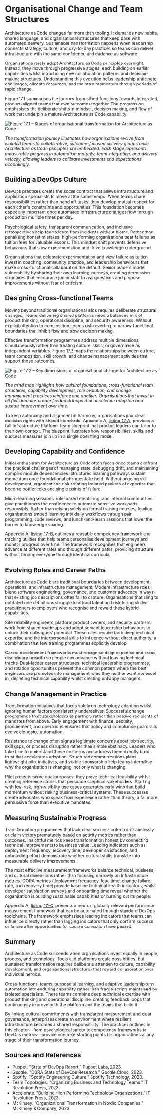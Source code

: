 # Organisational Change and Team Structures

Architecture as Code changes far more than tooling. It demands new habits, shared language, and organisational structures that keep pace with automated delivery. Sustainable transformation happens when leadership connects strategy, culture, and day-to-day practices so teams can deliver infrastructure with the same confidence and cadence as software.

Organisations rarely adopt Architecture as Code principles overnight. Instead, they move through progressive stages, each building on earlier capabilities whilst introducing new collaboration patterns and decision-making structures. Understanding this evolution helps leadership anticipate challenges, allocate resources, and maintain momentum through periods of rapid change.

Figure 17.1 summarises the journey from siloed functions towards integrated, product-aligned teams that own outcomes together. The progression emphasises the deliberate shifts in mindset, decision making, and flow of work that underpin a mature Architecture as Code capability.

![Figure 17.1 – Stages of organisational transformation for Architecture as Code](images/diagram_17_transformation_journey.png)

*The transformation journey illustrates how organisations evolve from isolated teams to collaborative, outcome-focused delivery groups once Architecture as Code principles are embedded. Each stage represents measurable progress in automation maturity, team integration, and delivery velocity, allowing leaders to calibrate investments and expectations accordingly.*

## Building a DevOps Culture

DevOps practices create the social contract that allows infrastructure and application specialists to move at the same tempo. When teams share responsibilities rather than hand off tasks, they develop mutual respect for each other's constraints and opportunities. This foundation becomes especially important once automated infrastructure changes flow through production multiple times per day.

Psychological safety, transparent communication, and inclusive retrospectives help teams learn from incidents without blame. Rather than penalising honest mistakes, high-performing organisations treat failures as tuition fees for valuable lessons. This mindset shift prevents defensive behaviours that slow experimentation and drive knowledge underground.

Organisations that celebrate experimentation and view failure as tuition invest in coaching, community practice, and leadership behaviours that make cross-functional collaboration the default. Senior leaders model vulnerability by sharing their own learning journeys, creating permission structures that encourage junior staff to ask questions and propose improvements without fear of criticism.

## Designing Cross-functional Teams

Moving beyond traditional organisational silos requires deliberate structural changes. Teams delivering shared platforms need a balanced mix of product thinking, operational discipline, and security awareness. Without explicit attention to composition, teams risk reverting to narrow functional boundaries that inhibit flow and slow decision making.

Effective transformation programmes address multiple dimensions simultaneously rather than treating culture, skills, or governance as independent variables. Figure 17.2 maps the relationships between culture, team composition, skill growth, and change management activities that support those outcomes.

![Figure 17.2 – Key dimensions of organisational change for Architecture as Code](images/mindmap_17_organisation.png)

*The mind map highlights how cultural foundations, cross-functional team structures, capability development, role evolution, and change management practices reinforce one another. Organisations that invest in all five domains create feedback loops that accelerate adoption and sustain improvement over time.*

To keep autonomy and alignment in harmony, organisations pair clear decision rights with shared standards. Appendix A, [listing 17-A](30_appendix_code_examples.md#17_code_1-infrastructure-platform-team-blueprint), provides a full Infrastructure Platform Team blueprint that product leaders can tailor to their own context. The blueprint illustrates how responsibilities, skills, and success measures join up in a single operating model.

## Developing Capability and Confidence

Initial enthusiasm for Architecture as Code often fades once teams confront the practical challenges of managing state, debugging drift, and maintaining complex module dependencies. Structured learning pathways sustain momentum once foundational changes take hold. Without ongoing skill development, organisations risk creating isolated pockets of expertise that become bottlenecks and single points of failure.

Micro-learning sessions, role-based mentoring, and internal communities give practitioners the confidence to automate sensitive workloads responsibly. Rather than relying solely on formal training courses, leading organisations embed learning into daily workflows through pair programming, code reviews, and lunch-and-learn sessions that lower the barrier to knowledge sharing.

Appendix A, [listing 17-B](30_appendix_code_examples.md#17_code_2-iac-competency-framework-utilities), outlines a reusable competency framework and tracking utilities that help teams personalise development journeys and monitor progress over time. The framework recognises that engineers advance at different rates and through different paths, providing structure without forcing everyone through identical curricula.

## Evolving Roles and Career Paths

Architecture as Code blurs traditional boundaries between development, operations, and infrastructure management. Modern infrastructure roles blend software engineering, governance, and customer advocacy in ways that existing job descriptions often fail to capture. Organisations that cling to outdated role definitions struggle to attract talent and risk losing skilled practitioners to employers who recognise and reward these hybrid capabilities.

Site reliability engineers, platform product owners, and security partners work from shared roadmaps and adopt servant leadership behaviours to unlock their colleagues' potential. These roles require both deep technical expertise and the interpersonal skills to influence without direct authority, a combination that few training programmes explicitly develop.

Career development frameworks must recognise deep expertise and cross-disciplinary breadth so people can advance without leaving technical tracks. Dual-ladder career structures, technical leadership programmes, and rotation opportunities prevent the common pattern where the best engineers are promoted into management roles they neither want nor excel in, depleting technical capability whilst creating unhappy managers.

## Change Management in Practice

Transformation initiatives that focus solely on technology adoption whilst ignoring human factors consistently underdeliver. Successful change programmes treat stakeholders as partners rather than passive recipients of mandates from above. Early engagement with finance, security, procurement, and operations ensures that policy and compliance guardrails evolve alongside automation.

Resistance to change often signals legitimate concerns about job security, skill gaps, or process disruption rather than simple obstinacy. Leaders who take time to understand these concerns and address them directly build trust that accelerates adoption. Structured communications plans, lightweight pilot initiatives, and visible sponsorship help teams internalise why the organisation is changing, not only what is changing.

Pilot projects serve dual purposes: they prove technical feasibility whilst creating reference stories that persuade sceptical stakeholders. Starting with low-risk, high-visibility use cases generates early wins that build momentum without risking business-critical systems. These successes create advocates who speak from experience rather than theory, a far more persuasive force than executive mandates.

## Measuring Sustainable Progress

Transformation programmes that lack clear success criteria drift aimlessly or claim victory prematurely based on activity metrics rather than outcomes. Insightful metrics keep transformation honest by connecting technical improvements to business value. Leading indicators such as deployment frequency, recovery time, developer satisfaction, and onboarding effort demonstrate whether cultural shifts translate into measurable delivery improvements.

The most effective measurement frameworks balance technical, business, and cultural dimensions rather than focusing narrowly on infrastructure metrics. DORA metrics (deployment frequency, lead time, change failure rate, and recovery time) provide baseline technical health indicators, whilst developer satisfaction surveys and onboarding time reveal whether the organisation is building sustainable capabilities or burning out its people.

Appendix A, [listing 17-C](30_appendix_code_examples.md#17_code_3-devops-performance-measurement-framework), presents a neutral, globally relevant performance measurement framework that can be automated through standard DevOps toolchains. The framework emphasises leading indicators that teams can influence directly rather than lagging indicators that only confirm success or failure after opportunities for course correction have passed.

## Summary

Architecture as Code succeeds when organisations invest equally in people, process, and technology. Tools and platforms create possibilities, but sustained transformation requires deliberate attention to culture, capability development, and organisational structures that reward collaboration over individual heroics.

Cross-functional teams, purposeful learning, and adaptive leadership turn automation into enduring capability rather than fragile scripts maintained by isolated specialists. These teams combine deep technical expertise with product thinking and operational discipline, creating feedback loops that continuously improve both the platform and the teams that build it.

By linking cultural commitments with transparent measurement and clear governance, enterprises create an environment where resilient infrastructure becomes a shared responsibility. The practices outlined in this chapter—from psychological safety to competency frameworks to DevOps metrics—provide concrete starting points for organisations at any stage of their transformation journey.

## Sources and References

- Puppet. "State of DevOps Report." Puppet Labs, 2023.
- Google. "DORA State of DevOps Research." Google Cloud, 2023.
- Spotify. "Spotify Engineering Culture." Spotify Technology, 2023.
- Team Topologies. "Organizing Business and Technology Teams." IT Revolution Press, 2023.
- Accelerate. "Building High Performing Technology Organizations." IT Revolution Press, 2023.
- McKinsey. "Organizational Transformation in Nordic Companies." McKinsey & Company, 2023.
